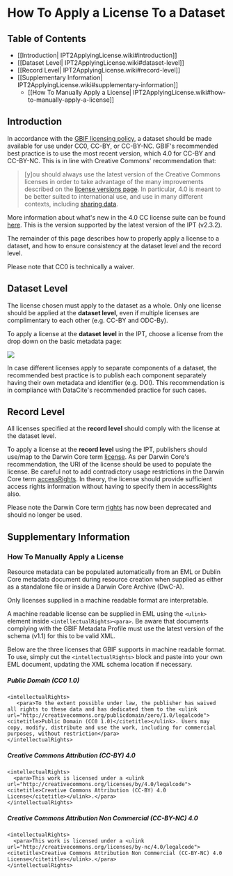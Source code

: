 # How To Apply a License To a Dataset

## Table of Contents
+ [[Introduction| IPT2ApplyingLicense.wiki#introduction]]
+ [[Dataset Level| IPT2ApplyingLicense.wiki#dataset-level]]
+ [[Record Level| IPT2ApplyingLicense.wiki#record-level]]
+ [[Supplementary Information| IPT2ApplyingLicense.wiki#supplementary-information]]
  + [[How To Manually Apply a License| IPT2ApplyingLicense.wiki#how-to-manually-apply-a-license]]

## Introduction

In accordance with the [GBIF licensing policy](http://www.gbif.org/terms/licences), a dataset should be made available for use under CC0, CC-BY, or CC-BY-NC. GBIF's recommended best practice is to use the most recent version, which 4.0 for CC-BY and CC-BY-NC. This is in line with Creative Commons' recommendation that: 

> [y]ou should always use the latest version of the Creative Commons licenses in order to take advantage of the many improvements described on the [license versions page](https://wiki.creativecommons.org/wiki/License_Versions). In particular, 4.0 is meant to be better suited to international use, and use in many different contexts, including [sharing data](https://blog.creativecommons.org/2011/08/23/data-governance-our-idea-for-the-moore-foundation/).

More information about what's new in the 4.0 CC license suite can be found [here](https://creativecommons.org/version4/). This is the version supported by the latest version of the IPT (v2.3.2).

The remainder of this page describes how to properly apply a license to a dataset, and how to ensure consistency at the dataset level and the record level.

Please note that CC0 is technically a waiver.

## Dataset Level

The license chosen must apply to the dataset as a whole. Only one license should be applied at the **dataset level**, even if multiple licenses are complimentary to each other (e.g. CC-BY and ODC-By).

To apply a license at the **dataset level** in the IPT, choose a license from the drop down on the basic metadata page:

<img src='https://github.com/gbif/ipt/wiki/gbif-ipt-docs/ipt2/v22/LicenseDropdownWide.png' />

In case different licenses apply to separate components of a dataset, the recommended best practice is to publish each component separately having their own metadata and identifier (e.g. DOI). This recommendation is in compliance with DataCite's recommended practice for such cases.

## Record Level

All licenses specified at the **record level** should comply with the license at the dataset level.

To apply a license at the **record level** using the IPT, publishers should use/map to the Darwin Core term [license](http://rs.tdwg.org/dwc/terms/index.htm#dcterms:license). As per Darwin Core's recommendation, the URI of the license should be used to populate the license. Be careful not to add contradictory usage restrictions in the Darwin Core term [accessRights](http://rs.tdwg.org/dwc/terms/index.htm#dcterms:accessRights). In theory, the license should provide sufficient access rights information without having to specify them in accessRights also.

Please note the Darwin Core term [rights](http://rs.tdwg.org/dwc/terms/history/#dcterms:rights) has now been deprecated and should no longer be used.

## Supplementary Information

### How To Manually Apply a License

Resource metadata can be populated automatically from an EML or Dublin Core metadata document during resource creation when supplied as either as a standalone file or inside a Darwin Core Archive (DwC-A). 

Only licenses supplied in a machine readable format are interpretable. 

A machine readable license can be supplied in EML using the `<ulink>` element inside `<intellectualRights><para>`. Be aware that documents complying with the GBIF Metadata Profile must use the latest version of the schema (v1.1) for this to be valid XML. 

Below are the three licenses that GBIF supports in machine readable format. To use, simply cut the `<intellectualRights>` block and paste into your own EML document, updating the XML schema location if necessary. 

##### Public Domain (CC0 1.0)
```
<intellectualRights>
   <para>To the extent possible under law, the publisher has waived all rights to these data and has dedicated them to the <ulink url="http://creativecommons.org/publicdomain/zero/1.0/legalcode"><citetitle>Public Domain (CC0 1.0)</citetitle></ulink>. Users may copy, modify, distribute and use the work, including for commercial purposes, without restriction</para>
</intellectualRights>
```
 
##### Creative Commons Attribution (CC-BY) 4.0
``` 
<intellectualRights>
  <para>This work is licensed under a <ulink url="http://creativecommons.org/licenses/by/4.0/legalcode"><citetitle>Creative Commons Attribution (CC-BY) 4.0 License</citetitle></ulink>.</para>
</intellectualRights>
```

##### Creative Commons Attribution Non Commercial (CC-BY-NC) 4.0
``` 
<intellectualRights>
  <para>This work is licensed under a <ulink url="http://creativecommons.org/licenses/by-nc/4.0/legalcode"><citetitle>Creative Commons Attribution Non Commercial (CC-BY-NC) 4.0 License</citetitle></ulink>.</para>
</intellectualRights>
```